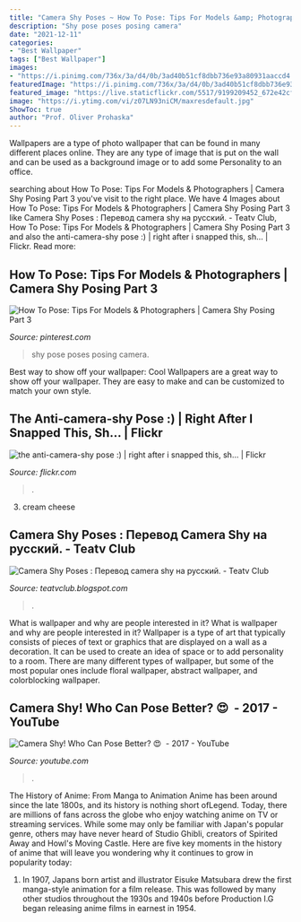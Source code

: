 ```yaml
---
title: "Camera Shy Poses ~ How To Pose: Tips For Models &amp; Photographers"
description: "Shy pose poses posing camera"
date: "2021-12-11"
categories:
- "Best Wallpaper"
tags: ["Best Wallpaper"]
images:
- "https://i.pinimg.com/736x/3a/d4/0b/3ad40b51cf8dbb736e93a80931aaccd4.jpg"
featuredImage: "https://i.pinimg.com/736x/3a/d4/0b/3ad40b51cf8dbb736e93a80931aaccd4.jpg"
featured_image: "https://live.staticflickr.com/5517/9199209452_672e42cf9b.jpg"
image: "https://i.ytimg.com/vi/z07LN93niCM/maxresdefault.jpg"
ShowToc: true
author: "Prof. Oliver Prohaska"
---
```





Wallpapers are a type of photo wallpaper that can be found in many different places online. They are any type of image that is put on the wall and can be used as a background image or to add some Personality to an office.

	

		
searching about How To Pose: Tips For Models &amp; Photographers | Camera Shy Posing Part 3 you've visit to the right place. We have 4 Images about How To Pose: Tips For Models &amp; Photographers | Camera Shy Posing Part 3 like Camera Shy Poses : Перевод camera shy на русский. - Teatv Club, How To Pose: Tips For Models &amp; Photographers | Camera Shy Posing Part 3 and also the anti-camera-shy pose :) | right after i snapped this, sh… | Flickr. Read more:
		
    
## How To Pose: Tips For Models &amp; Photographers | Camera Shy Posing Part 3

<img loading=lazy src="https://i.pinimg.com/736x/3a/d4/0b/3ad40b51cf8dbb736e93a80931aaccd4.jpg" onerror="this.onerror=null;this.src='https://tse1.mm.bing.net/th?id=OIP.aIPm3WDz6RJInjf9wcjwRwHaNK&amp;pid=15.1';" alt="How To Pose: Tips For Models &amp; Photographers | Camera Shy Posing Part 3">

_Source: pinterest.com_

>shy pose poses posing camera. 

	

Best way to show off your wallpaper:
Cool Wallpapers are a great way to show off your wallpaper. They are easy to make and can be customized to match your own style.

    
## The Anti-camera-shy Pose :) | Right After I Snapped This, Sh… | Flickr

<img loading=lazy src="https://live.staticflickr.com/5517/9199209452_672e42cf9b.jpg" onerror="this.onerror=null;this.src='https://tse4.mm.bing.net/th?id=OIP.SVDtCy0mF7znsSXgrv_7aQHaFd&amp;pid=15.1';" alt="the anti-camera-shy pose :) | right after i snapped this, sh… | Flickr">

_Source: flickr.com_

>. 

	

3. cream cheese 

    
## Camera Shy Poses : Перевод Camera Shy на русский. - Teatv Club

<img loading=lazy src="https://i.pinimg.com/originals/6b/07/c9/6b07c9984eab1689879113ddc5f19774.jpg" onerror="this.onerror=null;this.src='https://tse4.mm.bing.net/th?id=OIP.MZVFAjv8aK1_slpmDSZwQgHaHa&amp;pid=15.1';" alt="Camera Shy Poses : Перевод camera shy на русский. - Teatv Club">

_Source: teatvclub.blogspot.com_

>. 

	

What is wallpaper and why are people interested in it?
What is wallpaper and why are people interested in it?
Wallpaper is a type of art that typically consists of pieces of text or graphics that are displayed on a wall as a decoration. It can be used to create an idea of space or to add personality to a room. There are many different types of wallpaper, but some of the most popular ones include floral wallpaper, abstract wallpaper, and colorblocking wallpaper.

    
## Camera Shy! Who Can Pose Better? 😍 ️ - 2017 - YouTube

<img loading=lazy src="https://i.ytimg.com/vi/z07LN93niCM/maxresdefault.jpg" onerror="this.onerror=null;this.src='https://tse4.mm.bing.net/th?id=OIP.kWfEfQW9oKZh3EkM8juBiwHaEK&amp;pid=15.1';" alt="Camera Shy! Who Can Pose Better? 😍 ️ - 2017 - YouTube">

_Source: youtube.com_

>. 

	

The History of Anime: From Manga to Animation
Anime has been around since the late 1800s, and its history is nothing short ofLegend. Today, there are millions of fans across the globe who enjoy watching anime on TV or streaming services. While some may only be familiar with Japan's popular genre, others may have never heard of Studio Ghibli, creators of Spirited Away and Howl's Moving Castle. Here are five key moments in the history of anime that will leave you wondering why it continues to grow in popularity today:
1) In 1907, Japans born artist and illustrator Eisuke Matsubara drew the first manga-style animation for a film release. This was followed by many other studios throughout the 1930s and 1940s before Production I.G began releasing anime films in earnest in 1954.

